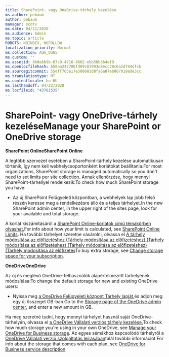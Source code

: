 ```yaml
---
title: SharePoint- vagy OneDrive-tárhely kezelése
ms.author: pebaum
author: pebaum
manager: scotv
ms.date: 04/21/2020
ms.audience: Admin
ms.topic: article
ROBOTS: NOINDEX, NOFOLLOW
localization_priority: Normal
ms.collection: Adm_O365
ms.custom: ''
ms.assetid: 8b0e6b9b-67c9-4716-8602-ebb58b364ef9
ms.openlocfilehash: b58aa242786fd09c83993e8ecc28c6a2d744dfcb
ms.sourcegitcommit: 55eff703a17e500681d8fa6a87eb067019ade3cc
ms.translationtype: MT
ms.contentlocale: hu-HU
ms.lasthandoff: 04/22/2020
ms.locfileid: "43762535"
---
```

# <a name="manage-your-sharepoint-or-onedrive-storage"></a><span data-ttu-id="00a29-102">SharePoint- vagy OneDrive-tárhely kezelése</span><span class="sxs-lookup"><span data-stu-id="00a29-102">Manage your SharePoint or OneDrive storage</span></span>

 <span data-ttu-id="00a29-103">**SharePoint Online**</span><span class="sxs-lookup"><span data-stu-id="00a29-103">**SharePoint Online**</span></span>
  
<span data-ttu-id="00a29-104">A legtöbb szervezet esetében a SharePoint-tárhely kezelése automatikusan történik, így nem kell webhelycsoportonként korlátokat beállítania.</span><span class="sxs-lookup"><span data-stu-id="00a29-104">For most organizations, SharePoint storage is managed automatically so you don't need to set limits per site collection.</span></span> <span data-ttu-id="00a29-105">Annak ellenőrzése, hogy mennyi SharePoint-tárhellyel rendelkezik:</span><span class="sxs-lookup"><span data-stu-id="00a29-105">To check how much SharePoint storage you have:</span></span>
  
- <span data-ttu-id="00a29-106">Az új SharePoint Felügyeleti központban, a webhelyek lap jobb felső részén keresse meg a rendelkezésre álló és a teljes tárhelyet.</span><span class="sxs-lookup"><span data-stu-id="00a29-106">In the new SharePoint admin center, in the upper right of the sites page, look for your available and total storage.</span></span>
    
<span data-ttu-id="00a29-107">A korlát kiszámításáról a [SharePoint Online-korlátok című témakörben olvashat.](https://go.microsoft.com/fwlink/p/?LinkID=856113)</span><span class="sxs-lookup"><span data-stu-id="00a29-107">For info about how your limit is calculated, see [SharePoint Online Limits](https://go.microsoft.com/fwlink/p/?LinkID=856113).</span></span> <span data-ttu-id="00a29-108">Ha további tárhelyet szeretne vásárolni, olvassa el [A tárhely módosítása az előfizetéshez (Tárhely módosítása az előfizetéshez) (Tárhely módosítása az előfizetéshez) (Tárhely módosítása az előfizetéshez) (Tárhely módosítása az előfizetés](https://go.microsoft.com/fwlink/?linkid=866428)</span><span class="sxs-lookup"><span data-stu-id="00a29-108">To buy extra storage, see [Change storage space for your subscription](https://go.microsoft.com/fwlink/?linkid=866428).</span></span>
  
 <span data-ttu-id="00a29-109">**OneDrive**</span><span class="sxs-lookup"><span data-stu-id="00a29-109">**OneDrive**</span></span>
  
<span data-ttu-id="00a29-110">Az új és meglévő OneDrive-felhasználók alapértelmezett tárhelyének módosítása:</span><span class="sxs-lookup"><span data-stu-id="00a29-110">To change the default storage for new and existing OneDrive users:</span></span>
  
- <span data-ttu-id="00a29-111">Nyissa meg [a OneDrive Felügyeleti központ Tárhely lapját,](https://admin.onedrive.com/?v=StorageSettings)és adjon meg egy új összeget GB-ban.</span><span class="sxs-lookup"><span data-stu-id="00a29-111">Go to the [Storage page of the OneDrive admin center](https://admin.onedrive.com/?v=StorageSettings), and enter a new amount in GB.</span></span>
    
<span data-ttu-id="00a29-112">Ha meg szeretné tudni, hogy mennyi tárhelyet használ saját OneDrive-tárhelyén, olvassa el [a OneDrive Vállalati verziós tárhely kezelése.](https://go.microsoft.com/fwlink/?linkid=866429)</span><span class="sxs-lookup"><span data-stu-id="00a29-112">To check how much storage you're using in your own OneDrive, see [Manage your OneDrive for Business storage](https://go.microsoft.com/fwlink/?linkid=866429).</span></span> <span data-ttu-id="00a29-113">Az egyes sémákhoz kapcsolódó tárhelyről a [OneDrive Vállalati verzió szolgáltatás leírásában](https://go.microsoft.com/fwlink/p/?LinkID=826071)talál további információt.</span><span class="sxs-lookup"><span data-stu-id="00a29-113">For info about the storage that comes with each plan, see [OneDrive for Business service description](https://go.microsoft.com/fwlink/p/?LinkID=826071).</span></span>
  

